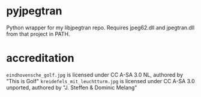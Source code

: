 # pyjpegtran
 Python wrapper for my libjpegtran repo. Requires jpeg62.dll and jpegtran.dll from that project in PATH.

# accreditation
`eindhovensche_golf.jpg` is licensed under CC A-SA 3.0 NL, authored by "This is Golf"
`kreidefels_mit_leuchtturm.jpg` is licensed under CC A-SA 3.0 unported, authored by "J. Steffen & Dominic Melang"
